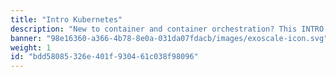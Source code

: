 ```yaml
---
title: "Intro Kubernetes"
description: "New to container and container orchestration? This INTRO Kubernetes - Learning Path covers the foundational topics for a non-technical audience and conveys the benefits of containers and container orchestration for modern IT scenarios. It will help you learn the basics of terminology associated, understand the essential components' functions, and understand why these new technologies are so important."
banner: "98e16360-a366-4b78-8e0a-031da07fdacb/images/exoscale-icon.svg"
weight: 1
id: "bdd58085-326e-401f-9304-61c038f98096"
---
```

